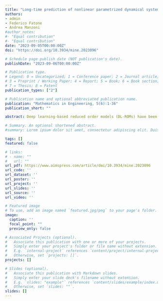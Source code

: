 ```yaml
---
title: "Long-time prediction of nonlinear parametrized dynamical systems by deep learning-based reduced order models"
authors:
- admin
- Federico Fatone
- Andrea Manzoni
#author_notes:
#- "Equal contribution"
#- "Equal contribution"
date: "2023-09-05T00:00:00Z"
doi: "https://doi.org/10.3934/mine.2023096"

# Schedule page publish date (NOT publication's date).
publishDate: "2023-09-06T00:00:00Z"

# Publication type.
# Legend: 0 = Uncategorized; 1 = Conference paper; 2 = Journal article;
# 3 = Preprint / Working Paper; 4 = Report; 5 = Book; 6 = Book section;
# 7 = Thesis; 8 = Patent
publication_types: ["2"]

# Publication name and optional abbreviated publication name.
publication: "Mathematics in Engineering, 5(6):1-36"
publication_short: ""

abstract: Deep learning-based reduced order models (DL-ROMs) have been recently proposed to overcome common limitations shared by conventional ROMs–built, e.g., through proper orthogonal decomposition (POD)–when applied to nonlinear time-dependent parametrized PDEs. In particular, POD-DL-ROMs can achieve an extremely good efficiency in the training stage and faster than real-time performances at testing, thanks to a prior dimensionality reduction through POD and a DL-based prediction framework. Nonetheless, they share with conventional ROMs unsatisfactory performances regarding time extrapolation tasks. This work aims at taking a further step towards the use of DL algorithms for the efficient approximation of parametrized PDEs by introducing the mut-POD-LSTM-ROM framework. This latter extends the POD-DL-ROMs by adding a two-fold architecture taking advantage of long short-term memory (LSTM) cells, ultimately allowing long-term prediction of complex systems' evolution, with respect to the training window, for unseen input parameter values. Numerical results show that mut-POD-LSTM-ROMs enable the extrapolation for time windows up to 15 times larger than the training time interval, also achieving better performances at testing than POD-DL-ROMs.

# Summary. An optional shortened abstract.
#summary: Lorem ipsum dolor sit amet, consectetur adipiscing elit. Duis posuere tellus ac convallis placerat. Proin tincidunt magna sed ex sollicitudin condimentum.

tags: []
featured: false

# links:
# - name: ""
#   url: ""
url_pdf: https://www.aimspress.com/article/doi/10.3934/mine.2023096
url_code: ''
url_dataset: ''
url_poster: ''
url_project: ''
url_slides: ''
url_source: ''
url_video: ''

# Featured image
# To use, add an image named `featured.jpg/png` to your page's folder. 
image:
  caption: ''
  focal_point: ""
  preview_only: false

# Associated Projects (optional).
#   Associate this publication with one or more of your projects.
#   Simply enter your project's folder or file name without extension.
#   E.g. `internal-project` references `content/project/internal-project/index.md`.
#   Otherwise, set `projects: []`.
projects: []

# Slides (optional).
#   Associate this publication with Markdown slides.
#   Simply enter your slide deck's filename without extension.
#   E.g. `slides: "example"` references `content/slides/example/index.md`.
#   Otherwise, set `slides: ""`.
slides: []
---
```

